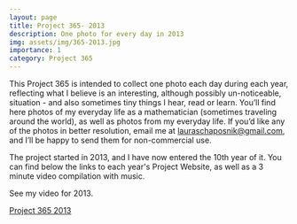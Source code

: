 ```yaml
---
layout: page
title: Project 365- 2013
description: One photo for every day in 2013
img: assets/img/365-2013.jpg
importance: 1
category: Project 365
---
```


This Project 365 is intended to collect one photo each day during each year, reflecting what I believe is an interesting, although possibly un-noticeable, situation - and also sometimes tiny things I hear, read or learn. You’ll find here photos of my everyday life as a mathematician (sometimes traveling around the world), as well as photos from my everyday life. If you’d like any of the photos in better resolution, email me at <a href="mailto:lauraschaposnik@gmail.com">lauraschaposnik@gmail.com</a>, and I’ll be happy to send them for non-commercial use. 

The project started in 2013, and I have now entered the 10th year of it. You can find below the links to each year's Project Website, as well as a 3 minute video compilation with music.  

See my video for 2013.

  [Project 365 2013](https://sites.google.com/view/project365-2013)

<div id="video-container" style="float: none; clear: both; width: 100%; position: relative; padding-bottom: 56.25%; padding-top: 25px; height: 0;">
	<object data="https://www.youtube.com/embed/hK5DHOlCEwU" style="position: absolute; top: 0; left: 0; width: 100%; height: 100%;"></object>
</div>